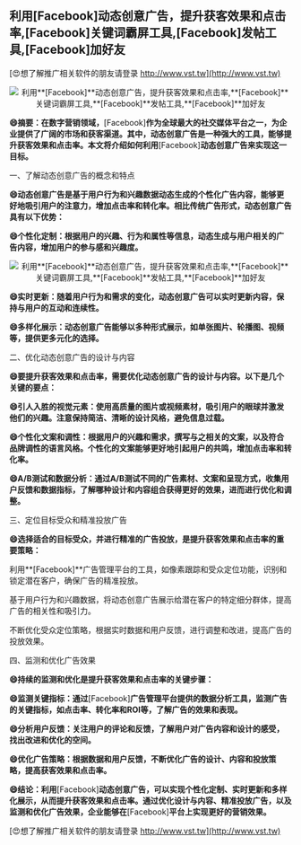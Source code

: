 ## **利用**[Facebook]**动态创意广告，提升获客效果和点击率,**[Facebook]**关键词霸屏工具,**[Facebook]**发帖工具,**[Facebook]**加好友**

[😍想了解推广相关软件的朋友请登录 http://www.vst.tw](http://www.vst.tw)

 <center><img src="https://vst.tw/MP4/tuiguang/png/4.png" alt="利用**[Facebook]**动态创意广告，提升获客效果和点击率,**[Facebook]**关键词霸屏工具,**[Facebook]**发帖工具,**[Facebook]**加好友"></center>

**😄摘要：在数字营销领域，**[Facebook]**作为全球最大的社交媒体平台之一，为企业提供了广阔的市场和获客渠道。其中，动态创意广告是一种强大的工具，能够提升获客效果和点击率。本文将介绍如何利用**[Facebook]**动态创意广告来实现这一目标。**

一、了解动态创意广告的概念和特点

**😄动态创意广告是基于用户行为和兴趣数据动态生成的个性化广告内容，能够更好地吸引用户的注意力，增加点击率和转化率。相比传统广告形式，动态创意广告具有以下优势：**

**😄个性化定制：根据用户的兴趣、行为和属性等信息，动态生成与用户相关的广告内容，增加用户的参与感和兴趣度。**

 <center><img src="https://vst.tw/MP4/tuiguang/png/1.png" alt="利用**[Facebook]**动态创意广告，提升获客效果和点击率,**[Facebook]**关键词霸屏工具,**[Facebook]**发帖工具,**[Facebook]**加好友"></center>

**😄实时更新：随着用户行为和需求的变化，动态创意广告可以实时更新内容，保持与用户的互动和连续性。**

**😄多样化展示：动态创意广告能够以多种形式展示，如单张图片、轮播图、视频等，提供更多元化的选择。**

二、优化动态创意广告的设计与内容

**😄要提升获客效果和点击率，需要优化动态创意广告的设计与内容。以下是几个关键的要点：**

**😄引人入胜的视觉元素：使用高质量的图片或视频素材，吸引用户的眼球并激发他们的兴趣。注意保持简洁、清晰的设计风格，避免信息过载。**

**😄个性化文案和调性：根据用户的兴趣和需求，撰写与之相关的文案，以及符合品牌调性的语言风格。个性化的文案能够更好地引起用户的共鸣，增加点击率和转化率。**

**😄A/B测试和数据分析：通过A/B测试不同的广告素材、文案和呈现方式，收集用户反馈和数据指标，了解哪种设计和内容组合获得更好的效果，进而进行优化和调整。**

三、定位目标受众和精准投放广告

**😄选择适合的目标受众，并进行精准的广告投放，是提升获客效果和点击率的重要策略：**

利用**[Facebook]**广告管理平台的工具，如像素跟踪和受众定位功能，识别和锁定潜在客户，确保广告的精准投放。

基于用户行为和兴趣数据，将动态创意广告展示给潜在客户的特定细分群体，提高广告的相关性和吸引力。

不断优化受众定位策略，根据实时数据和用户反馈，进行调整和改进，提高广告的投放效果。

四、监测和优化广告效果

**😄持续的监测和优化是提升获客效果和点击率的关键步骤：**

**😄监测关键指标：通过**[Facebook]**广告管理平台提供的数据分析工具，监测广告的关键指标，如点击率、转化率和ROI等，了解广告的效果和表现。**

**😄分析用户反馈：关注用户的评论和反馈，了解用户对广告内容和设计的感受，找出改进和优化的空间。**

**😄优化广告策略：根据数据和用户反馈，不断优化广告的设计、内容和投放策略，提高获客效果和点击率。**

**😄结论：利用**[Facebook]**动态创意广告，可以实现个性化定制、实时更新和多样化展示，从而提升获客效果和点击率。通过优化设计与内容、精准投放广告，以及监测和优化广告效果，企业能够在**[Facebook]**平台上实现更好的营销效果。**

[😍想了解推广相关软件的朋友请登录 http://www.vst.tw](http://www.vst.tw)



